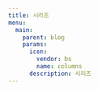 ```yaml
---
title: 시리즈
menu:
  main:
    parent: blog
    params:
      icon:
        vendor: bs
        name: columns
      description: 시리즈
---
```

